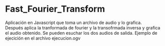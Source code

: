 # Fast_Fourier_Transform

Aplicación en Javascript que toma un archivo de audio y lo grafica. Después aplica la tranformada de fourier y la transofrmada inversa y grafica el audio obtenido. Se pueden esuchar los dos audios de salida.
Ejemplo de ejecición en el archivo ejecucion.ogv
